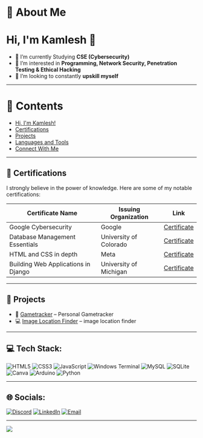 # 💫 About Me
# Hi, I'm Kamlesh 👋  

- 🔭 I’m currently Studying **CSE (Cybersecurity)**  
- 🤝 I’m interested in **Programming, Network Security, Penetration Testing & Ethical Hacking**  
- 🌱 I’m looking to constantly **upskill myself**  

---

# 📑 Contents
- [Hi, I'm Kamlesh!](#-about-me)  
- [Certifications](#-certifications)  
- [Projects](#-projects)  
- [Languages and Tools](#-tech-stack)  
- [Connect With Me](#-socials)  

---

## 📜 Certifications  
I strongly believe in the power of knowledge. Here are some of my notable certifications:

| Certificate Name | Issuing Organization | Link |
|------------------|-----------------------|------|
| Google Cybersecurity | Google | [Certificate](https://coursera.org/share/153866a1432d11137df83fdc7fb08a92) |
| Database Management Essentials| University of Colorado | [Certificate](https://coursera.org/share/1dcf786fdcb315798558701fd7fa8af3)|
| HTML and CSS in depth | Meta | [Certificate](https://coursera.org/share/56193bf0ba406d3a729dccac96c46de1) |
| Building Web Applications in Django | University of Michigan | [Certificate](https://coursera.org/share/c88309402e7da545d66504ab64d04969) |


---

## 🚀 Projects  
- 🔐 [Gametracker](https://github.com/kamlesh-4407/Game-tracker-) – Personal Gametracker 
- 💻 [Image Location Finder](https://github.com/kamlesh-4407/Image_Location-Finder) – image location finder 

---
## 💻 Tech Stack:
![HTML5](https://img.shields.io/badge/html5-%23E34F26.svg?style=for-the-badge&logo=html5&logoColor=white)
![CSS3](https://img.shields.io/badge/css3-%231572B6.svg?style=for-the-badge&logo=css3&logoColor=white)
![JavaScript](https://img.shields.io/badge/javascript-%23F7DF1E.svg?style=for-the-badge&logo=javascript&logoColor=black)
![Windows Terminal](https://img.shields.io/badge/Windows%20Terminal-4D4D4D?style=for-the-badge&logo=windows-terminal&logoColor=white)
![MySQL](https://img.shields.io/badge/mysql-%2300f.svg?style=for-the-badge&logo=mysql&logoColor=white)
![SQLite](https://img.shields.io/badge/sqlite-%2307405e.svg?style=for-the-badge&logo=sqlite&logoColor=white)
![Canva](https://img.shields.io/badge/Canva-%2300C4CC.svg?style=for-the-badge&logo=Canva&logoColor=white)
![Arduino](https://img.shields.io/badge/Arduino-%2300979D.svg?style=for-the-badge&logo=Arduino&logoColor=white)
![Python](https://img.shields.io/badge/python-%233776AB.svg?style=for-the-badge&logo=python&logoColor=white)



---

## 🌐 Socials:
[![Discord](https://img.shields.io/badge/Discord-%237289DA.svg?logo=discord&logoColor=white)](https://discord.gg/lildosaaa) 
[![LinkedIn](https://img.shields.io/badge/LinkedIn-%230077B5.svg?logo=linkedin&logoColor=white)](www.linkedin.com/in/kamlesh-y-406884328) 
[![Email](https://img.shields.io/badge/Email-D14836?logo=gmail&logoColor=white)](mailto:kamleshofficial55@gmail.com)  

---


[![](https://visitcount.itsvg.in/api?id=kamlesh-4407&icon=0&color=0)](https://visitcount.itsvg.in)
